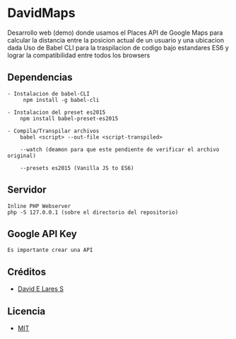 # DavidMaps
	
Desarrollo web (demo) donde usamos el Places API de Google Maps para calcular la distancia entre la posicion actual de un usuario y una ubicacion dada
Uso de Babel CLI para la traspilacion de codigo bajo estandares ES6 y lograr la compatibilidad entre todos los browsers

## Dependencias
	
	- Instalacion de babel-CLI
		 npm install -g babel-cli

	- Instalacion del preset es2015
		npm install babel-preset-es2015

	- Compila/Transpilar archivos
		babel <script> --out-file <script-transpiled>

		--watch (deamon para que este pendiente de verificar el archivo original)

		--presets es2015 (Vanilla JS to ES6)

## Servidor 

	Inline PHP Webserver
	php -S 127.0.0.1 (sobre el directorio del repositorio)

## Google API Key
	
	Es importante crear una API

## Créditos
- [David E Lares S](https://twitter.com/@davidlares3)

## Licencia

- [MIT](https://opensource.org/licenses/MIT)
